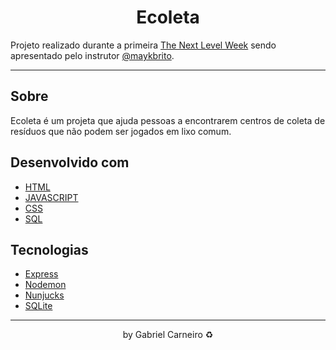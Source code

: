 <h1 align="center">Ecoleta</h1>

Projeto realizado durante a primeira [The Next Level Week](https://rocketseat.com.br/) sendo apresentado pelo instrutor [@maykbrito](https://github.com/maykbrito). 
***
## Sobre 
Ecoleta é um projeta que ajuda pessoas a encontrarem centros de coleta de resíduos que não podem ser jogados em lixo comum. 

## Desenvolvido com 
- [HTML](https://www.w3schools.com/html/)
- [JAVASCRIPT](https://developer.mozilla.org/pt-BR/docs/Web/JavaScript)
- [CSS](https://developer.mozilla.org/pt-BR/docs/Web/CSS)
- [SQL](https://www.w3schools.com/sql/)

## Tecnologias
- [Express](https://expressjs.com)
- [Nodemon](https://nodemon.io/)
- [Nunjucks](https://mozilla.github.io/nunjucks/)
- [SQLite](https://www.sqlite.org/index.html) 

---
<p align="center">by Gabriel Carneiro ♻️</p>


